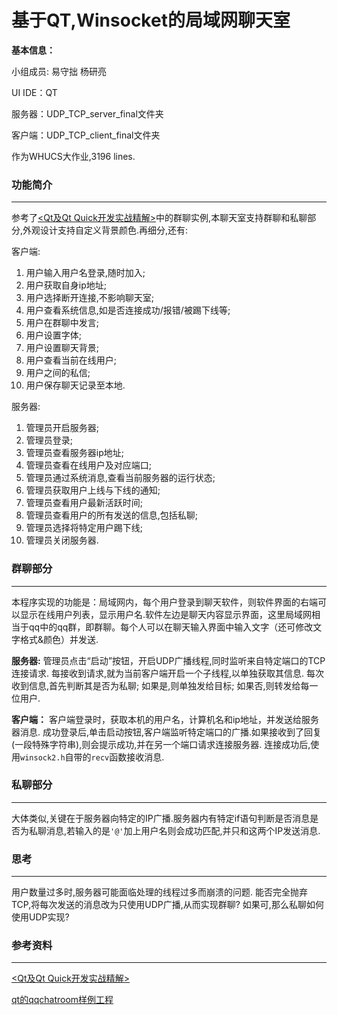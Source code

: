 # 基于QT,Winsocket的局域网聊天室


**基本信息：**

小组成员: 易守拙 杨研亮

UI IDE：QT

服务器：UDP_TCP_server_final文件夹

客户端：UDP_TCP_client_final文件夹


作为WHUCS大作业,3196 lines.

### 功能简介

<hr>


参考了[<Qt及Qt Quick开发实战精解>](https://raw.githubusercontent.com/kelecn/images/master/Qt%E5%8F%8AQt%20Quick%E5%BC%80%E5%8F%91%E5%AE%9E%E6%88%98%E7%B2%BE%E8%A7%A3.pdf)中的群聊实例,本聊天室支持群聊和私聊部分,外观设计支持自定义背景颜色.再细分,还有:

客户端:
1. 用户输入用户名登录,随时加入;
2. 用户获取自身ip地址;
3. 用户选择断开连接,不影响聊天室;
4. 用户查看系统信息,如是否连接成功/报错/被踢下线等;
5. 用户在群聊中发言;
6. 用户设置字体;
7. 用户设置聊天背景;
8. 用户查看当前在线用户;
9. 用户之间的私信;
10. 用户保存聊天记录至本地.

服务器:
1. 管理员开启服务器;
2. 管理员登录;
3. 管理员查看服务器ip地址;
4. 管理员查看在线用户及对应端口;
5. 管理员通过系统消息,查看当前服务器的运行状态;
6. 管理员获取用户上线与下线的通知;
7. 管理员查看用户最新活跃时间;
8. 管理员查看用户的所有发送的信息,包括私聊;
9. 管理员选择将特定用户踢下线;
10. 管理员关闭服务器.





### 群聊部分

<hr>


本程序实现的功能是：局域网内，每个用户登录到聊天软件，则软件界面的右端可以显示在线用户列表，显示用户名.软件左边是聊天内容显示界面，这里局域网相当于qq中的qq群，即群聊。每个人可以在聊天输入界面中输入文字（还可修改文字格式&颜色）并发送.

**服务器:**
管理员点击“启动”按钮，开启UDP广播线程,同时监听来自特定端口的TCP连接请求.
每接收到请求,就为当前客户端开启一个子线程,以单独获取其信息.
每次收到信息,首先判断其是否为私聊;
如果是,则单独发给目标;
如果否,则转发给每一位用户.



**客户端：** 
客户端登录时，获取本机的用户名，计算机名和ip地址，并发送给服务器消息.
成功登录后,单击启动按钮,客户端监听特定端口的广播.如果接收到了回复(一段特殊字符串),则会提示成功,并在另一个端口请求连接服务器.
连接成功后,使用```winsock2.h```自带的```recv```函数接收消息.

### 私聊部分
<hr>

大体类似,关键在于服务器向特定的IP广播.服务器内有特定if语句判断是否消息是否为私聊消息,若输入的是```'@'```加上用户名则会成功匹配,并只和这两个IP发送消息.

### 思考
<hr>

用户数量过多时,服务器可能面临处理的线程过多而崩溃的问题.
能否完全抛弃TCP,将每次发送的消息改为只使用UDP广播,从而实现群聊?
如果可,那么私聊如何使用UDP实现?


### 参考资料

<hr>


[<Qt及Qt Quick开发实战精解>](https://raw.githubusercontent.com/kelecn/images/master/Qt%E5%8F%8AQt%20Quick%E5%BC%80%E5%8F%91%E5%AE%9E%E6%88%98%E7%B2%BE%E8%A7%A3.pdf)

[qt的qqchatroom样例工程](https://gitee.com/ltcctl/qq)